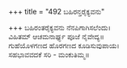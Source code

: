+++
title = "492 ಬಹಿರನ್ತರೈಕ್ಯವನು"

+++
ಬಹಿರಂತರೈಕ್ಯವನು ನೆನಪಿಗಾಗಿಸಲೆಂದು।  
ವಿಹಿತಮ್ ಆಚಮನಾರ್ಘ್ಯ ಪೂಜೆ ನೈವೇದ್ಯ॥  
ಗುಹೆಯೊಳಗಣದ ಹೊರಗಣದ ಕೂಡಿಸುವುಪಾಯ।  
ಸಹಭಾವವದಕೆ ಸರಿ - ಮಂಕುತಿಮ್ಮ॥  
